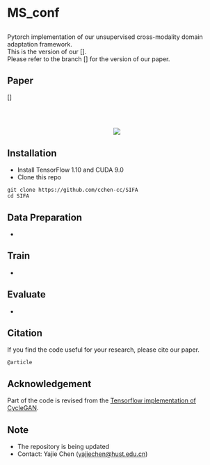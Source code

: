 # MS_conf
## 

Pytorch implementation of our unsupervised cross-modality domain adaptation framework. <br/>
This is the version of our []. <br/>
Please refer to the branch [] for the version of our  paper. <br/>

## Paper
[]
<br/>

<br/>
<br/>
<p align="center">
  <img src="figure/framework.png">
</p>

## Installation
* Install TensorFlow 1.10 and CUDA 9.0
* Clone this repo
```
git clone https://github.com/cchen-cc/SIFA
cd SIFA
```

## Data Preparation
* 

## Train
* 

## Evaluate
* 

## Citation
If you find the code useful for your research, please cite our paper.
```
@article
```

## Acknowledgement
Part of the code is revised from the [Tensorflow implementation of CycleGAN](https://github.com/leehomyc/cyclegan-1).

## Note
* The repository is being updated
* Contact: Yajie Chen (yajiechen@hust.edu.cn)

